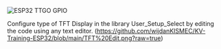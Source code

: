 ![ESP32 TTGO GPIO](https://github.com/user-attachments/assets/b54539fd-d14e-4b6a-b354-69bb6d22b656)


Configure type of TFT Display in the library User_Setup_Select by editing the code using any text editor.
(https://github.com/wijdanKISMEC/KV-Training-ESP32/blob/main/TFT%20Edit.png?raw=true)

